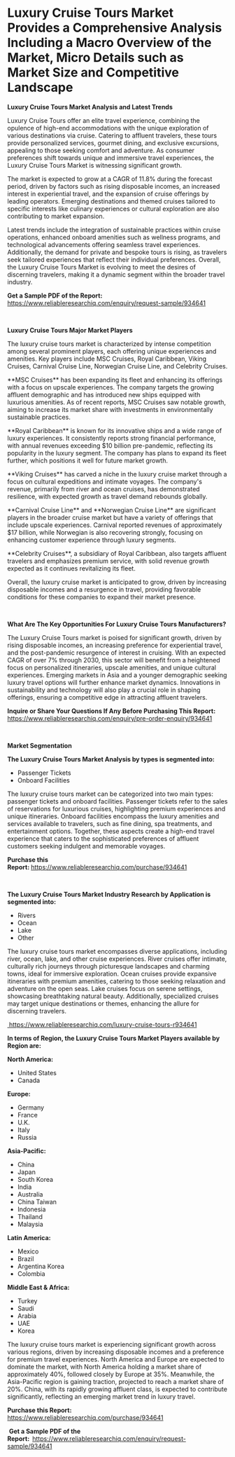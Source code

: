 <p><h1>Luxury Cruise Tours Market Provides a Comprehensive Analysis Including a Macro Overview of the Market, Micro Details such as Market Size and Competitive Landscape</h1></p><p><strong>Luxury Cruise Tours Market Analysis and Latest Trends</strong></p>
<p><p>Luxury Cruise Tours offer an elite travel experience, combining the opulence of high-end accommodations with the unique exploration of various destinations via cruise. Catering to affluent travelers, these tours provide personalized services, gourmet dining, and exclusive excursions, appealing to those seeking comfort and adventure. As consumer preferences shift towards unique and immersive travel experiences, the Luxury Cruise Tours Market is witnessing significant growth.</p><p>The market is expected to grow at a CAGR of 11.8% during the forecast period, driven by factors such as rising disposable incomes, an increased interest in experiential travel, and the expansion of cruise offerings by leading operators. Emerging destinations and themed cruises tailored to specific interests like culinary experiences or cultural exploration are also contributing to market expansion. </p><p>Latest trends include the integration of sustainable practices within cruise operations, enhanced onboard amenities such as wellness programs, and technological advancements offering seamless travel experiences. Additionally, the demand for private and bespoke tours is rising, as travelers seek tailored experiences that reflect their individual preferences. Overall, the Luxury Cruise Tours Market is evolving to meet the desires of discerning travelers, making it a dynamic segment within the broader travel industry.</p></p>
<p><strong>Get a Sample PDF of the Report:&nbsp;</strong> <a href="https://www.reliableresearchiq.com/enquiry/request-sample/934641?utm_campaign=1129&utm_medium=2&utm_source=Github&utm_content=ia&utm_term=18042025&utm_id=luxury-cruise-tours">https://www.reliableresearchiq.com/enquiry/request-sample/934641</a></p>
<p>&nbsp;</p>
<p><strong>Luxury Cruise Tours Major Market Players</strong></p>
<p><p>The luxury cruise tours market is characterized by intense competition among several prominent players, each offering unique experiences and amenities. Key players include MSC Cruises, Royal Caribbean, Viking Cruises, Carnival Cruise Line, Norwegian Cruise Line, and Celebrity Cruises. </p><p>**MSC Cruises** has been expanding its fleet and enhancing its offerings with a focus on upscale experiences. The company targets the growing affluent demographic and has introduced new ships equipped with luxurious amenities. As of recent reports, MSC Cruises saw notable growth, aiming to increase its market share with investments in environmentally sustainable practices.</p><p>**Royal Caribbean** is known for its innovative ships and a wide range of luxury experiences. It consistently reports strong financial performance, with annual revenues exceeding $10 billion pre-pandemic, reflecting its popularity in the luxury segment. The company has plans to expand its fleet further, which positions it well for future market growth.</p><p>**Viking Cruises** has carved a niche in the luxury cruise market through a focus on cultural expeditions and intimate voyages. The company's revenue, primarily from river and ocean cruises, has demonstrated resilience, with expected growth as travel demand rebounds globally.</p><p>**Carnival Cruise Line** and **Norwegian Cruise Line** are significant players in the broader cruise market but have a variety of offerings that include upscale experiences. Carnival reported revenues of approximately $17 billion, while Norwegian is also recovering strongly, focusing on enhancing customer experience through luxury segments.</p><p>**Celebrity Cruises**, a subsidiary of Royal Caribbean, also targets affluent travelers and emphasizes premium service, with solid revenue growth expected as it continues revitalizing its fleet. </p><p>Overall, the luxury cruise market is anticipated to grow, driven by increasing disposable incomes and a resurgence in travel, providing favorable conditions for these companies to expand their market presence.</p></p>
<p>&nbsp;</p>
<p><strong>What Are The Key Opportunities For Luxury Cruise Tours Manufacturers?</strong></p>
<p><p>The Luxury Cruise Tours market is poised for significant growth, driven by rising disposable incomes, an increasing preference for experiential travel, and the post-pandemic resurgence of interest in cruising. With an expected CAGR of over 7% through 2030, this sector will benefit from a heightened focus on personalized itineraries, upscale amenities, and unique cultural experiences. Emerging markets in Asia and a younger demographic seeking luxury travel options will further enhance market dynamics. Innovations in sustainability and technology will also play a crucial role in shaping offerings, ensuring a competitive edge in attracting affluent travelers.</p></p>
<p><strong>Inquire or Share Your Questions If Any Before Purchasing This Report:</strong> <a href="https://www.reliableresearchiq.com/enquiry/pre-order-enquiry/934641?utm_campaign=1129&utm_medium=2&utm_source=Github&utm_content=ia&utm_term=18042025&utm_id=luxury-cruise-tours">https://www.reliableresearchiq.com/enquiry/pre-order-enquiry/934641</a></p>
<p>&nbsp;</p>
<p><strong>Market Segmentation</strong></p>
<p><strong>The Luxury Cruise Tours Market Analysis by types is segmented into:</strong></p>
<p><ul><li>Passenger Tickets</li><li>Onboard Facilities</li></ul></p>
<p><p>The luxury cruise tours market can be categorized into two main types: passenger tickets and onboard facilities. Passenger tickets refer to the sales of reservations for luxurious cruises, highlighting premium experiences and unique itineraries. Onboard facilities encompass the luxury amenities and services available to travelers, such as fine dining, spa treatments, and entertainment options. Together, these aspects create a high-end travel experience that caters to the sophisticated preferences of affluent customers seeking indulgent and memorable voyages.</p></p>
<p><strong>Purchase this Report:&nbsp;</strong><a href="https://www.reliableresearchiq.com/purchase/934641?utm_campaign=1129&utm_medium=2&utm_source=Github&utm_content=ia&utm_term=18042025&utm_id=luxury-cruise-tours">https://www.reliableresearchiq.com/purchase/934641</a></p>
<p>&nbsp;</p>
<p><strong>The Luxury Cruise Tours Market Industry Research by Application is segmented into:</strong></p>
<p><ul><li>Rivers</li><li>Ocean</li><li>Lake</li><li>Other</li></ul></p>
<p><p>The luxury cruise tours market encompasses diverse applications, including river, ocean, lake, and other cruise experiences. River cruises offer intimate, culturally rich journeys through picturesque landscapes and charming towns, ideal for immersive exploration. Ocean cruises provide expansive itineraries with premium amenities, catering to those seeking relaxation and adventure on the open seas. Lake cruises focus on serene settings, showcasing breathtaking natural beauty. Additionally, specialized cruises may target unique destinations or themes, enhancing the allure for discerning travelers.</p></p>
<p><a href="https://www.reliableresearchiq.com/luxury-cruise-tours-r934641?utm_campaign=1129&utm_medium=2&utm_source=Github&utm_content=ia&utm_term=18042025&utm_id=luxury-cruise-tours">&nbsp;https://www.reliableresearchiq.com/luxury-cruise-tours-r934641</a></p>
<p><strong>In terms of Region, the Luxury Cruise Tours Market Players available by Region are:</strong></p>
<p>
    <p> <strong> North America: </strong>
        <ul>
            <li>United States</li>
            <li>Canada</li>
        </ul>
        </p> 
    <p> <strong> Europe: </strong>
        <ul>
            <li>Germany</li>
            <li>France</li>
            <li>U.K.</li>
            <li>Italy</li>
            <li>Russia</li>
        </ul>
        </p> 
    <p> <strong> Asia-Pacific: </strong>
        <ul>
            <li>China</li>
            <li>Japan</li>
            <li>South Korea</li>
            <li>India</li>
            <li>Australia</li>
            <li>China Taiwan</li>
            <li>Indonesia</li>
            <li>Thailand</li>
            <li>Malaysia</li>
        </ul>
        </p> 
    <p> <strong> Latin America: </strong>
        <ul>
            <li>Mexico</li>
            <li>Brazil</li>
            <li>Argentina Korea</li>
            <li>Colombia</li>
        </ul>
        </p> 
    <p> <strong> Middle East & Africa: </strong>
        <ul>
            <li>Turkey</li>
            <li>Saudi</li>
            <li>Arabia</li>
            <li>UAE</li>
            <li>Korea</li>
        </ul>
    </p>
    </p>
<p><p>The luxury cruise tours market is experiencing significant growth across various regions, driven by increasing disposable incomes and a preference for premium travel experiences. North America and Europe are expected to dominate the market, with North America holding a market share of approximately 40%, followed closely by Europe at 35%. Meanwhile, the Asia-Pacific region is gaining traction, projected to reach a market share of 20%. China, with its rapidly growing affluent class, is expected to contribute significantly, reflecting an emerging market trend in luxury travel.</p></p>
<p><strong>Purchase this Report: </strong><a href="https://www.reliableresearchiq.com/purchase/934641?utm_campaign=1129&utm_medium=2&utm_source=Github&utm_content=ia&utm_term=18042025&utm_id=luxury-cruise-tours">https://www.reliableresearchiq.com/purchase/934641</a></p>
<p>&nbsp;<strong>Get a Sample PDF of the Report:&nbsp;&nbsp;</strong><a href="https://www.reliableresearchiq.com/enquiry/request-sample/934641?utm_campaign=1129&utm_medium=2&utm_source=Github&utm_content=ia&utm_term=18042025&utm_id=luxury-cruise-tours">https://www.reliableresearchiq.com/enquiry/request-sample/934641</a></p>
<p><strong></strong></p>
<p><p></p><p></p><p></p></p>